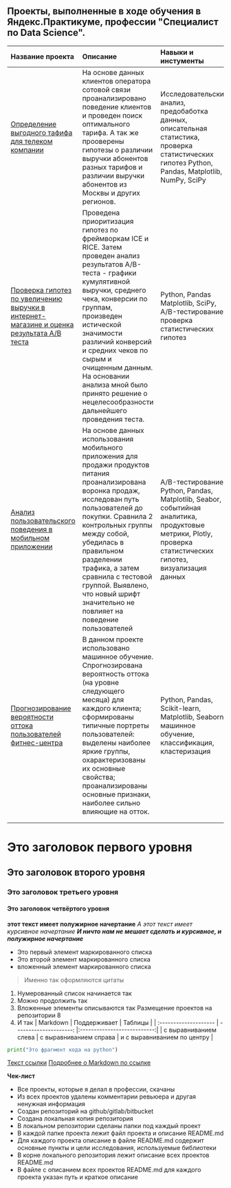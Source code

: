 ## Проекты, выполненные в ходе обучения в Яндекс.Практикуме, профессии "Специалист по Data Science".
| Название проекта | Описание | Навыки и инстументы |
| :-------------------- | :--------------------- |:---------------------------|
| [Определение выгодного тафифа для телеком компании](https://github.com/Barsik146-git/Yandex-praktikum-projects/blob/main/Searchig_oplimal_tariff/Searchig_oplimal_tariff.ipynb) | На основе данных клиентов оператора сотовой связи проанализировано поведение клиентов и проведен поиск оптимального тарифа. А так же прооверены гипотезы о различии выручки абонентов разных тарифов и различии выручки абонентов из Москвы и других регионов. | Исследовательский анализ, предобаботка данных, описательная статистика, проверка статистических гипотез Python, Pandas, Matplotlib, NumPy, SciPy|
|[Проверка гипотез по увеличению выручки в интернет-магазине и оценка результата A/B теста](https://github.com/Barsik146-git/Yandex-praktikum-projects/blob/main/AB_test_for_an_online_store/AB_test_for_an_online_store.ipynb) | Проведена приоритизация гипотез по фреймворкам ICE и RICE. Затем проведен анализ результатов A/B-теста - графики кумулятивной выручки, среднего чека, конверсии по группам, произведен истической значимости различий конверсий и средних чеков по сырым и очищенным данным. На основании анализа мной было принято решение о нецелесообразности дальнейшего проведения теста. | Python, Pandas Matplotlib, SciPy, A/B-тестирование, проверка статистических гипотез
|[Анализ пользовательского поведения в мобильном приложении](https://github.com/Barsik146-git/Yandex-praktikum-projects/blob/main/AB_for_mobile_App/AB_for_mobile_App.ipynb)|На основе данных использования мобильного приложения для продажи продуктов питания проанализирована воронка продаж, исследован путь пользователей до покупки. Сравнила 2 контрольных группы между собой, убедилась в правильном разделении трафика, а затем сравнила с тестовой группой. Выявлено, что новый шрифт значительно не повлияет на поведение пользователей | A/B-тестирование, Python, Pandas, Matplotlib, Seabor, событийная аналитика, продуктовые метрики, Plotly, проверка статистических гипотез, визуализация данных
|[Прогнозирование вероятности оттока пользователей фитнес-центра](https://github.com/Barsik146-git/Yandex-praktikum-projects/blob/main/Forecasting_the_probability_of_outflow/Forecasting_the_probability_of_outflow.ipynb)|В данном проекте использовано машинное обучение. Спрогнозирована вероятность оттока (на уровне следующего месяца) для каждого клиента; сформированы типичные портреты пользователей: выделены наиболее яркие группы, охарактеризованы их основные свойства; проанализированы основные признаки, наиболее сильно влияющие на отток. | Python, Pandas, Scikit-learn, Matplotlib, Seaborn, машинное обучение, классификация, кластеризация
|[]()||
|[]()||



# Это заголовок первого уровня
## Это заголовок второго уровня
### Это заголовок третьего уровня
#### Это заголовок четвёртого уровня
**этот текст имеет полужирное начертание**
*А этот текст имеет курсивное начертание*
***И ничто нам не мешает сделать и курсивное, и полужирное начертание***
- Это первый элемент маркированного списка
- Это второй элемент маркированного списка
- вложенный элемент маркированного списка
> Именно так оформляются цитаты
1. Нумерованный список начинается так
2. Можно продолжить так
1. Вложенные элементы описываются так
Размещение проектов на репозитории 8
2. И так
| Markdown | Поддерживает | Таблицы |
| :-------------------- | ---------------------: |:---------------------------:|
| с выравниванием слева | с выравниванием справа | и с выравниванием по центру |
```python
print("Это фрагмент кода на python")
```
[Текст ссылки](адрес://ссылки.здесь "Заголовок ссылки")
[Подробнее о Markdown по ссылке](https://daringfireball.net/projects/markdown/)


**Чек-лист**
- Все проекты, которые я делал в профессии, скачаны
- Из всех проектов удалены комментарии ревьюера и другая ненужная информация
- Создан репозиторий на github/gitlab/bitbucket
- Создана локальная копия репозитория
- В локальном репозитории сделаны папки под каждый проект
- В каждой папке проекта лежит файл проекта и описание README.md
- Для каждого проекта описание в файле README.md содержит основные пункты и цели исследования, используемые библиотеки
- В корне локального репозитория лежит описание всех проектов
README.md
- В файле с описанием всех проектов README.md для каждого проекта указан путь и краткое описание
